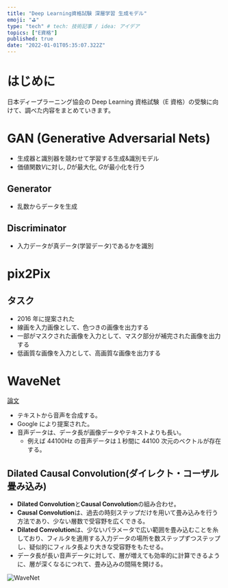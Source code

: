 ```yaml
---
title: "Deep Learning資格試験 深層学習 生成モデル"
emoji: "⛳"
type: "tech" # tech: 技術記事 / idea: アイデア
topics: ["E資格"]
published: true
date: "2022-01-01T05:35:07.322Z"
---
```


# はじめに

日本ディープラーニング協会の Deep Learning 資格試験（E 資格）の受験に向けて、調べた内容をまとめていきます。

# GAN (Generative Adversarial Nets)

- ⽣成器と識別器を競わせて学習する⽣成&識別モデル
- 価値関数$V$に対し, $D$が最⼤化, $G$が最⼩化を⾏う

## Generator

- 乱数からデータを⽣成

## Discriminator

- ⼊⼒データが真データ(学習データ)であるかを識別

# pix2Pix

## タスク

- 2016 年に提案された
- 線画を入力画像として、色つきの画像を出力する
- 一部がマスクされた画像を入力として、マスク部分が補完された画像を出力する
- 低画質な画像を入力として、高画質な画像を出力する

# WaveNet

[論文](https://arxiv.org/pdf/1609.03499.pdf)

- テキストから音声を合成する。
- Google により提案された。
- 音声データは、データ長が画像データやテキストよりも長い。
  - 例えば 44100Hz の音声データは１秒間に 44100 次元のベクトルが存在する。

## Dilated Causal Convolution(ダイレクト・コーザル畳み込み)

- **Dilated Convolution**と**Causal Convolution**の組み合わせ。
- **Causal Convolution**は、過去の時刻ステップだけを用いて畳み込みを行う方法であり、少ない層数で受容野を広くできる。
- **Dilated Convolution**は、少ないパラメータで広い範囲を畳み込むことを糸しており、フィルタを適用する入力データの場所を数ステップずつステップし、疑似的にフィルタ長より大きな受容野をもたせる。
- データ長が長い音声データに対して、層が増えても効率的に計算できるように、層が深くなるにつれて、畳み込みの間隔を開ける。

![WaveNet](https://storage.googleapis.com/zenn-user-upload/485464598900-20220212.png)
